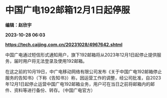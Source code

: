 # 中国广电192邮箱12月1日起停服
**编辑：赵欣宇**

**2023-10-28 06:03**

**https://tech.caijing.com.cn/20231028/4967642.shtml**

中国广电通过短信形式通知用户，旗下192邮箱将从2023年12月1日起停止提供服务，届时用户将无法登录及使用192邮箱。

在这之前的10月19日，中广电移动网络有限公司发布《关于中国广电192邮箱停止服务的告知书》（下称《告知书》）称，因运营工作的调整，经公司批准，自2023年12月1日起停止运营中国广电192邮箱业务，用户可在当日之前将邮箱内的邮件、资料等进行备份、转存。（中国广电官方）